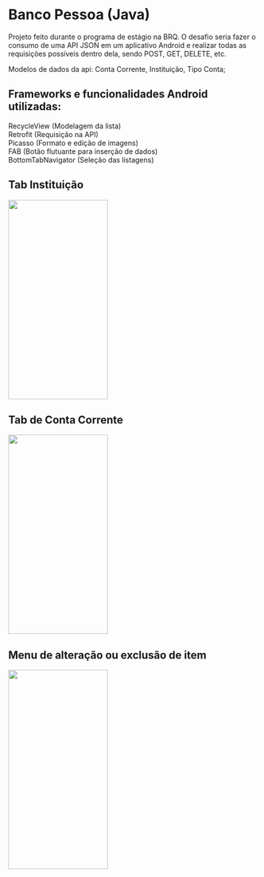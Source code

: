 # Banco Pessoa (Java)<br>

Projeto feito durante o programa de estágio na BRQ. O desafio seria fazer o consumo de uma API JSON em um aplicativo Android e realizar todas as requisições possíveis dentro dela, sendo POST, GET, DELETE, etc.

Modelos de dados da api: Conta Corrente, Instituição, Tipo Conta;

## Frameworks e funcionalidades Android utilizadas:
RecycleView (Modelagem da lista)<br>
Retrofit (Requisição na API)<br>
Picasso (Formato e edição de imagens)<br>
FAB (Botão flutuante para inserção de dados)<br>
BottomTabNavigator (Seleção das listagens)<br>

## Tab Instituição
<img src="https://user-images.githubusercontent.com/45596679/51554437-73cab600-1e5c-11e9-8516-95f931f022c6.jpg" width="200" height="400">

## Tab de Conta Corrente
<img src="https://user-images.githubusercontent.com/45596679/51554877-737eea80-1e5d-11e9-9996-2de342437e86.jpg" width="200" height="400">

## Menu de alteração ou exclusão de item
<img src="https://user-images.githubusercontent.com/45596679/51555241-55fe5080-1e5e-11e9-8bee-5a916cfcfb55.jpg" width="200" height="400">
